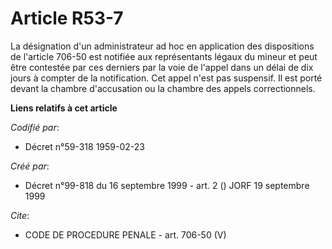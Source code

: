 # Article R53-7

La désignation d'un administrateur ad hoc en application des dispositions de l'article 706-50 est notifiée aux représentants
légaux du mineur et peut être contestée par ces derniers par la voie de l'appel dans un délai de dix jours à compter de la
notification. Cet appel n'est pas suspensif. Il est porté devant la chambre d'accusation ou la chambre des appels
correctionnels.

**Liens relatifs à cet article**

_Codifié par_:

  - Décret n°59-318 1959-02-23

_Créé par_:

  - Décret n°99-818 du 16 septembre 1999 - art. 2 () JORF 19 septembre 1999

_Cite_:

  - CODE DE PROCEDURE PENALE - art. 706-50 (V)
